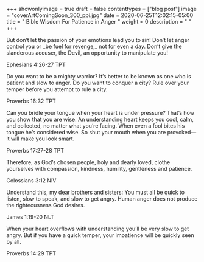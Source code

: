 +++
showonlyimage = true
draft = false
contenttypes = ["blog post"]
image = "coverArtComingSoon_300_ppi.jpg"
date = 2020-06-25T12:02:15-05:00
title = " Bible Wisdom For Patience in Anger "
weight = 0
description = " "
+++




<div class='bible-text'>But don’t let the passion of your emotions lead you to sin! Don’t let anger control you or _be fuel for revenge,_ not for even a day.
Don’t give the slanderous accuser, the Devil, an opportunity to manipulate you!
<p class='bible-reference'>Ephesians 4:26-27 TPT
</p>
</div>

<div class='bible-text'>Do you want to be a mighty warrior?
It’s better to be known as one who is patient and slow to anger.
Do you want to conquer a city?
Rule over your temper before you attempt to rule a city.
<p class='bible-reference'>Proverbs 16:32 TPT</p>
</div>

<div class='bible-text'>Can you bridle your tongue when your heart is under pressure? That’s how you show that you are wise.
An understanding heart keeps you cool, calm, and collected, no matter what you’re facing.
When even a fool bites his tongue he’s considered wise. So shut your mouth when you are provoked—
it will make you look smart.
<p class='bible-reference'>Proverbs 17:27-28 TPT</p>
</div>

<div class='bible-text'>Therefore, as God’s chosen people, holy and dearly loved, clothe yourselves with compassion, kindness, humility, gentleness and patience.
<p class='bible-reference'>Colossians 3:12 NIV</p>
</div>

<div class='bible-text'>Understand this, my dear brothers and sisters: You must all be quick to listen, slow to speak, and slow to get angry. 
Human anger does not produce the righteousness God desires.
<p class='bible-reference'>James 1:19-20 NLT</p>
</div>

<div class='bible-text'>When your heart overflows with understanding
you’ll be very slow to get angry.
But if you have a quick temper,
your impatience will be quickly seen by all.
<p class='bible-reference'>Proverbs 14:29 TPT</p>
</div>